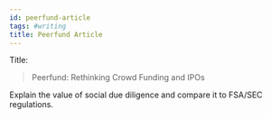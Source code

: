 ```yaml
---
id: peerfund-article
tags: #writing
title: Peerfund Article
---
```


Title:

> Peerfund: Rethinking Crowd Funding and IPOs

Explain the value of social due diligence and compare it to FSA/SEC regulations.